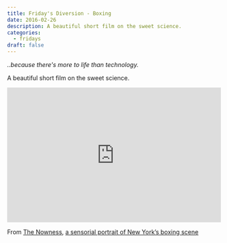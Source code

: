 ```yaml
---
title: Friday's Diversion - Boxing
date: 2016-02-26
description: A beautiful short film on the sweet science.
categories:
  - fridays
draft: false
---
```


_..because there's more to life than technology._

A beautiful short film on the sweet science.

<iframe src="https://www.nowness.com/iframe?id=4725979061001" width="500" height="315" frameborder="0" allowfullscreen mozallowfullscreen webkitallowfullscreen></iframe>


From [The Nowness](http://www.nowness.com), [a sensorial portrait of New York’s boxing
scene](https://www.nowness.com/story/three-corners-boxing-tarik-malak-timothy-douglas)
